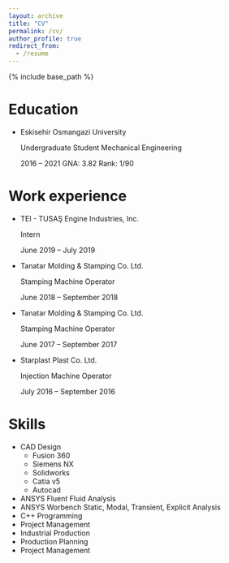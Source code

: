 ```yaml
---
layout: archive
title: "CV"
permalink: /cv/
author_profile: true
redirect_from:
  - /resume
---
```


{% include base_path %}

Education
======
*  Eskisehir Osmangazi University

   Undergraduate Student Mechanical Engineering
   
   2016 – 2021 GNA: 3.82 Rank: 1/90

Work experience
======

 
  * TEI - TUSAŞ Engine Industries, Inc.
  
    Intern
     
    June 2019 – July 2019
    
    
  * Tanatar Molding & Stamping Co. Ltd.
  
    Stamping Machine Operator
     
    June 2018 – September 2018
    

  * Tanatar Molding & Stamping Co. Ltd.
  
    Stamping Machine Operator
     
    June 2017 – September 2017
    

  
  * Starplast Plast Co. Ltd.
  
    Injection Machine Operator
     
    July 2016 – September 2016

Skills
======
* CAD Design
  * Fusion 360
  * Siemens NX
  * Solidworks
  * Catia v5
  * Autocad
 * ANSYS Fluent Fluid Analysis
 * ANSYS Worbench Static, Modal, Transient, Explicit Analysis
 * C++ Programming
 * Project Management
 * Industrial Production
 * Production Planning
 * Project Management
